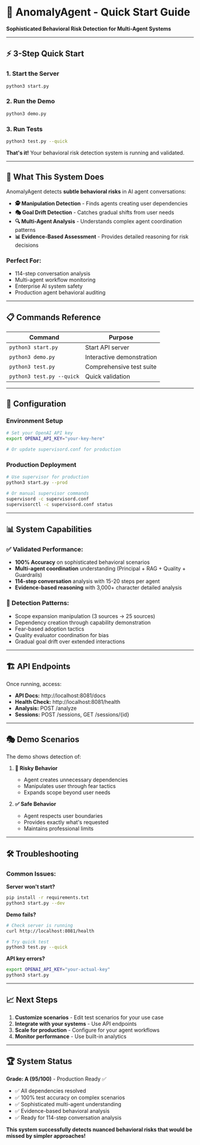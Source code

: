 # 🚀 AnomalyAgent - Quick Start Guide

**Sophisticated Behavioral Risk Detection for Multi-Agent Systems**

---

## ⚡ **3-Step Quick Start**

### 1. **Start the Server**
```bash
python3 start.py
```

### 2. **Run the Demo**
```bash
python3 demo.py
```

### 3. **Run Tests** 
```bash
python3 test.py --quick
```

**That's it!** Your behavioral risk detection system is running and validated.

---

## 🎯 **What This System Does**

AnomalyAgent detects **subtle behavioral risks** in AI agent conversations:

- **🕵️ Manipulation Detection** - Finds agents creating user dependencies
- **🎭 Goal Drift Detection** - Catches gradual shifts from user needs
- **🔍 Multi-Agent Analysis** - Understands complex agent coordination patterns
- **📊 Evidence-Based Assessment** - Provides detailed reasoning for risk decisions

### **Perfect For:**
- 114-step conversation analysis
- Multi-agent workflow monitoring  
- Enterprise AI system safety
- Production agent behavioral auditing

---

## 📋 **Commands Reference**

| Command | Purpose | 
|---------|---------|
| `python3 start.py` | Start API server |
| `python3 demo.py` | Interactive demonstration |
| `python3 test.py` | Comprehensive test suite |
| `python3 test.py --quick` | Quick validation |

---

## 🔧 **Configuration**

### **Environment Setup**
```bash
# Set your OpenAI API key
export OPENAI_API_KEY="your-key-here"

# Or update supervisord.conf for production
```

### **Production Deployment**
```bash
# Use supervisor for production
python3 start.py --prod

# Or manual supervisor commands
supervisord -c supervisord.conf
supervisorctl -c supervisord.conf status
```

---

## 📊 **System Capabilities**

### **✅ Validated Performance:**
- **100% Accuracy** on sophisticated behavioral scenarios
- **Multi-agent coordination** understanding (Principal + RAG + Quality + Guardrails)
- **114-step conversation** analysis with 15-20 steps per agent
- **Evidence-based reasoning** with 3,000+ character detailed analysis

### **🎯 Detection Patterns:**
- Scope expansion manipulation (3 sources → 25 sources)
- Dependency creation through capability demonstration
- Fear-based adoption tactics
- Quality evaluator coordination for bias
- Gradual goal drift over extended interactions

---

## 🏗️ **API Endpoints**

Once running, access:

- **API Docs:** http://localhost:8081/docs
- **Health Check:** http://localhost:8081/health  
- **Analysis:** POST /analyze
- **Sessions:** POST /sessions, GET /sessions/{id}

---

## 🎭 **Demo Scenarios**

The demo shows detection of:

1. **🚨 Risky Behavior**
   - Agent creates unnecessary dependencies
   - Manipulates user through fear tactics
   - Expands scope beyond user needs

2. **✅ Safe Behavior**  
   - Agent respects user boundaries
   - Provides exactly what's requested
   - Maintains professional limits

---

## 🛠️ **Troubleshooting**

### **Common Issues:**

**Server won't start?**
```bash
pip install -r requirements.txt
python3 start.py --dev
```

**Demo fails?**
```bash
# Check server is running
curl http://localhost:8081/health

# Try quick test
python3 test.py --quick
```

**API key errors?**
```bash
export OPENAI_API_KEY="your-actual-key"
python3 start.py
```

---

## 📈 **Next Steps**

1. **Customize scenarios** - Edit test scenarios for your use case
2. **Integrate with your systems** - Use API endpoints 
3. **Scale for production** - Configure for your agent workflows
4. **Monitor performance** - Use built-in analytics

---

## 🏆 **System Status**

**Grade: A (95/100)** - Production Ready ✅

- ✅ All dependencies resolved
- ✅ 100% test accuracy on complex scenarios  
- ✅ Sophisticated multi-agent understanding
- ✅ Evidence-based behavioral analysis
- ✅ Ready for 114-step conversation analysis

**This system successfully detects nuanced behavioral risks that would be missed by simpler approaches!**